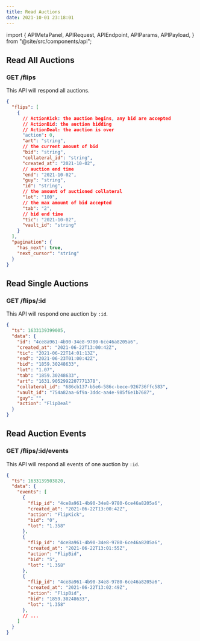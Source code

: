 ```yaml
---
title: Read Auctions
date: 2021-10-01 23:18:01
---
```


import { APIMetaPanel, APIRequest, APIEndpoint, APIParams, APIPayload, } from "@site/src/components/api";

## Read All Auctions

### GET /flips

This API will respond all auctions.

<APIEndpoint base="https://leaf-api.pando.im/api" url="/flips" />

<APIMetaPanel />

<APIParams p-cursor="the cursor to start from" p-limit="the limitation of items in response" />

<APIRequest title="Read all auctions" method="GET" isPublic base="https://leaf-api.pando.im/api" url='/flips' />

```json title="Response"
{
  "flips": [
    {
      // ActionKick: the auction begins, any bid are accepted
      // ActionBid: the auction bidding
      // ActionDeal: the auction is over
      "action": 0,
      "art": "string",
      // the current amount of bid
      "bid": "string",
      "collateral_id": "string",
      "created_at": "2021-10-02",
      // auction end time
      "end": "2021-10-02",
      "guy": "string",
      "id": "string",
      // the amount of auctioned collateral
      "lot": "100",
      // the max amount of bid accepted
      "tab": "2",
      // bid end time
      "tic": "2021-10-02",
      "vault_id": "string"
    }
  ],
  "pagination": {
    "has_next": true,
    "next_cursor": "string"
  }
}
```

## Read Single Auctions

### GET /flips/:id

This API will respond one auction by `:id`.

<APIEndpoint base="https://leaf-api.pando.im/api" url="/flips/:id" />

<APIMetaPanel />

<APIRequest title="Read one auction" method="GET" isPublic base="https://leaf-api.pando.im/api" url='/flips/4ce8a961-4b90-34e8-9780-6ce46a8205a6' />

```json title="Response"
{
  "ts": 1633139399005,
  "data": {
    "id": "4ce8a961-4b90-34e8-9780-6ce46a8205a6",
    "created_at": "2021-06-22T13:00:42Z",
    "tic": "2021-06-22T14:01:13Z",
    "end": "2021-06-23T01:00:42Z",
    "bid": "1859.30248633",
    "lot": "1.07",
    "tab": "1859.30248633",
    "art": "1631.9052992207771378",
    "collateral_id": "686cb137-b5e6-586c-bece-926736ffc583",
    "vault_id": "754a82aa-6f9a-3ddc-aa4e-985f6e1b7687",
    "guy": "",
    "action": "FlipDeal"
  }
}
```

## Read Auction Events

### GET /flips/:id/events

This API will respond all events of one auction by `:id`.

<APIEndpoint base="https://leaf-api.pando.im/api" url="/flips/:id/events" />

<APIMetaPanel />

<APIRequest title="Read all events of one auction" method="GET" isPublic base="https://leaf-api.pando.im/api" url='/flips/4ce8a961-4b90-34e8-9780-6ce46a8205a6/events' />

```json title="Response"
{
  "ts": 1633139503820,
  "data": {
    "events": [
      {
        "flip_id": "4ce8a961-4b90-34e8-9780-6ce46a8205a6",
        "created_at": "2021-06-22T13:00:42Z",
        "action": "FlipKick",
        "bid": "0",
        "lot": "1.358"
      },
      {
        "flip_id": "4ce8a961-4b90-34e8-9780-6ce46a8205a6",
        "created_at": "2021-06-22T13:01:55Z",
        "action": "FlipBid",
        "bid": "5",
        "lot": "1.358"
      },
      {
        "flip_id": "4ce8a961-4b90-34e8-9780-6ce46a8205a6",
        "created_at": "2021-06-22T13:02:49Z",
        "action": "FlipBid",
        "bid": "1859.30248633",
        "lot": "1.358"
      },
      // ...
    ]
  }
}
```
